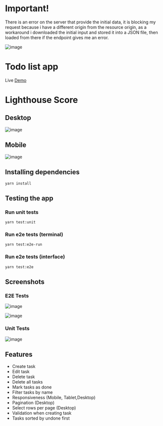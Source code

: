 # Important!

There is an error on the server that provide the initial data, it is blocking my request because i have a different origin from the resource origin, as a workaround i downloaded the initial input and stored it into a JSON file, then loaded from there if the endpoint gives me an error.

![image](https://github.com/Fernando12mais/todo-context-ts/assets/86564450/708c3e85-091e-46ea-ab57-86574416278c)


# Todo list app

Live [Demo](https://todo-context-ts.vercel.app/)


# Lighthouse Score

## Desktop

![image](https://github.com/Fernando12mais/todo-context-ts/assets/86564450/5fa22021-ca7a-414e-b371-67d366e4749f)

## Mobile

![image](https://github.com/Fernando12mais/todo-context-ts/assets/86564450/97ee8b0e-8f49-4fff-b93d-6d4827dce3e5)


## Installing dependencies
```
yarn install
```

## Testing the app

### Run unit tests
```
yarn test:unit
```

### Run e2e tests (terminal)

```
yarn test:e2e-run
```

### Run e2e tests (interface)

```
yarn test:e2e
```

## Screenshots
### E2E Tests

![image](https://github.com/Fernando12mais/todo-context-ts/assets/86564450/4c4310de-20a1-471e-a8ae-bf7077b11353)

![image](https://github.com/Fernando12mais/todo-context-ts/assets/86564450/7fdb1fc3-9e39-4c4a-9e3e-c74c29f2133b)

### Unit Tests
![image](https://github.com/Fernando12mais/todo-context-ts/assets/86564450/655224ba-a18b-44b2-90cc-a0b92528e466)


## Features
- Create task
- Edit task
- Delete task
- Delete all tasks
- Mark tasks as done
- Filter tasks by name
- Responsiveness (Mobile, Tablet,Desktop)
- Pagination (Desktop)
- Select rows per page (Desktop)
- Validation when creating task
- Tasks sorted by undone first




